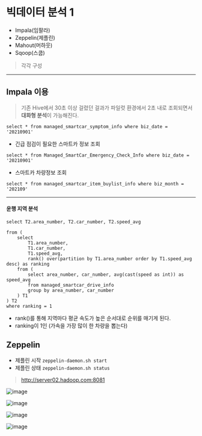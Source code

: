 # 빅데이터 분석 1

- Impala(임팔라)
- Zeppelin(제플린)
- Mahout(머하웃)
- Sqoop(스쿱)

> 각각 구성

<hr>

## Impala 이용
> 기존 Hive에서 30초 이상 걸렸던 걸과가 파일럿 환경에서 2초 내로 조회되면서 **대화형 분석**이 가능해진다.

`select * from managed_smartcar_symptom_info where biz_date = '20210901'`

- 긴급 점검이 필요한 스마트카 정보 조회

`select * from Managed_SmartCar_Emergency_Check_Info where biz_date = '20210901'`

- 스마트카 차량정보 조회

`select * from managed_smartcar_item_buylist_info where biz_month = '202109'`

<hr>

#### 운행 지역 분석

```
select T2.area_number, T2.car_number, T2.speed_avg

from (
    select
        T1.area_number,
        T1.car_number,
        T1.speed_avg,
        rank() over(partition by T1.area_number order by T1.speed_avg desc) as ranking
    from ( 
        select area_number, car_number, avg(cast(speed as int)) as speed_avg
        from managed_smartcar_drive_info
        group by area_number, car_number
    ) T1
) T2
where ranking = 1
```

- rank()를 통해 지역마다 평균 속도가 높은 순서대로 순위를 매기게 된다.
- ranking이 1인 (가속을 가장 많이 한 차량을 뽑는다)

## Zeppelin

- 제플린 시작
`zeppelin-daemon.sh start`
- 제플린 상태 
`zeppelin-daemon.sh status`

> http://server02.hadoop.com:8081

![image](https://user-images.githubusercontent.com/43158502/135637485-a4297bda-48e7-46fc-987a-21e9659e3620.png)

![image](https://user-images.githubusercontent.com/43158502/136148816-80002803-67ae-488b-9e7b-b1090bb15f0c.png)

![image](https://user-images.githubusercontent.com/43158502/136148889-0bb0c0d9-a146-4345-a181-ba29427fdd84.png)


![image](https://user-images.githubusercontent.com/43158502/136148874-1dd0f5ab-0991-42ba-b625-5c83d8aeba64.png)

